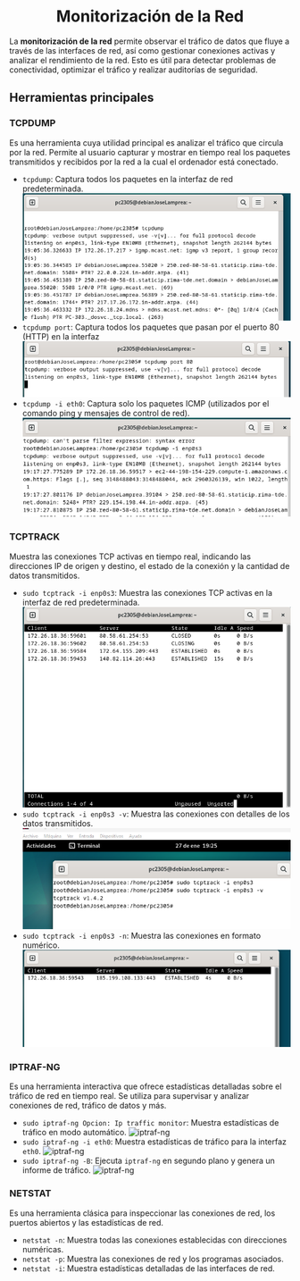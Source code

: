 # <h1 align="center"> Monitorización de la Red </h> 

La **monitorización de la red** permite observar el tráfico de datos que fluye a través de las interfaces de red, así como gestionar conexiones activas y analizar el rendimiento de la red. Esto es útil para detectar problemas de conectividad, optimizar el tráfico y realizar auditorías de seguridad.

## Herramientas principales

### TCPDUMP
Es una herramienta cuya utilidad principal es analizar el tráfico que circula por la red. Permite al usuario capturar y mostrar en tiempo real los paquetes transmitidos y recibidos por la red a la cual el ordenador está conectado.

- `tcpdump`: Captura todos los paquetes en la interfaz de red predeterminada.
  ![tcpdump](https://github.com/josemanuellamprea/MONOTORIZACION/blob/main/Img/tcpdump.png?raw=true)
- `tcpdump port`: Captura todos los paquetes que pasan por el puerto 80 (HTTP) en la interfaz
  ![tcpdump](https://github.com/josemanuellamprea/MONOTORIZACION/blob/main/Img/tcpdump%20port%2080.png?raw=true)
- `tcpdump -i eth0`: Captura solo los paquetes ICMP (utilizados por el comando ping y mensajes de control de red).
  ![tcpdump](https://github.com/josemanuellamprea/MONOTORIZACION/blob/main/Img/tcpdump%20-i.png?raw=true)



### TCPTRACK
Muestra las conexiones TCP activas en tiempo real, indicando las direcciones IP de origen y destino, el estado de la conexión y la cantidad de datos transmitidos.

- `sudo tcptrack -i enp0s3`: Muestra las conexiones TCP activas en la interfaz de red predeterminada.
  ![tcptrack](https://github.com/josemanuellamprea/MONOTORIZACION/blob/main/Img/tcptrack%20-i.png?raw=true)
- `sudo tcptrack -i enp0s3 -v`: Muestra las conexiones con detalles de los datos transmitidos.
  ![tcptrack](https://github.com/josemanuellamprea/MONOTORIZACION/blob/main/Img/tcptrack%20-v.png?raw=true)
- `sudo tcptrack -i enp0s3 -n`: Muestra las conexiones en formato numérico.
  ![tcptrack](https://github.com/josemanuellamprea/MONOTORIZACION/blob/main/Img/tcptrack%20-n.png?raw=true)

### IPTRAF-NG
Es una herramienta interactiva que ofrece estadísticas detalladas sobre el tráfico de red en tiempo real. Se utiliza para supervisar y analizar conexiones de red, tráfico de datos y más.

- `sudo iptraf-ng Opcion: Ip traffic monitor`: Muestra estadísticas de tráfico en modo automático.
  ![iptraf-ng]()
- `sudo iptraf-ng -i eth0`: Muestra estadísticas de tráfico para la interfaz `eth0`.
  ![iptraf-ng]()
- `sudo iptraf-ng -B`: Ejecuta `iptraf-ng` en segundo plano y genera un informe de tráfico.
  ![iptraf-ng]()

### NETSTAT
Es una herramienta clásica para inspeccionar las conexiones de red, los puertos abiertos y las estadísticas de red.

- `netstat -n`: Muestra todas las conexiones establecidas con direcciones numéricas.
- `netstat -p`: Muestra las conexiones de red y los programas asociados.
- `netstat -i`: Muestra estadísticas detalladas de las interfaces de red.

